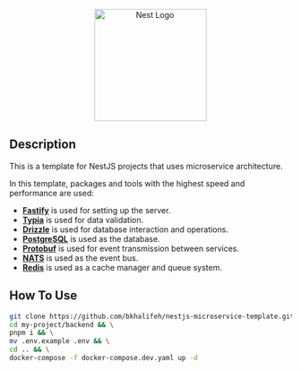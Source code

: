 <p align="center">
  <a href="http://nestjs.com/" target="blank"><img src="https://nestjs.com/img/logo-small.svg" width="200" alt="Nest Logo" /></a>
</p>

[circleci-image]: https://img.shields.io/circleci/build/github/nestjs/nest/master?token=abc123def456
[circleci-url]: https://circleci.com/gh/nestjs/nest


## Description

This is a template for NestJS projects that uses microservice architecture.

In this template, packages and tools with the highest speed and performance are used:

- **[Fastify](https://fastify.dev)** is used for setting up the server.
- **[Typia](https://typia.io)** is used for data validation.
- **[Drizzle](https://orm.drizzle.team)** is used for database interaction and operations.
- **[PostgreSQL](https://www.postgresql.org)** is used as the database.
- **[Protobuf](https://protobuf.dev)** is used for event transmission between services.
- **[NATS](https://nats.io)** is used as the event bus.
- **[Redis](https://redis.io)** is used as a cache manager and queue system.

## How To Use

```bash
git clone https://github.com/bkhalifeh/nestjs-microservice-template.git my-project && \
cd my-project/backend && \
pnpm i && \
mv .env.example .env && \
cd .. && \
docker-compose -f docker-compose.dev.yaml up -d 
```
